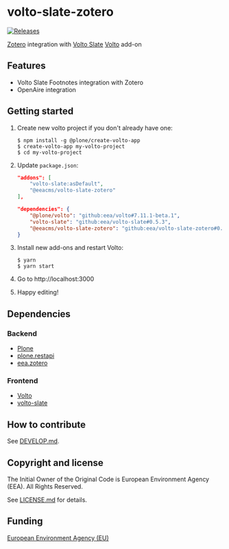 # volto-slate-zotero

[![Releases](https://img.shields.io/github/v/release/eea/volto-slate-zotero)](https://github.com/eea/volto-slate-zotero/releases)

[Zotero](https://www.zotero.org/) integration with [Volto Slate](https://github.com/eea/volto-slate/tree/develop) [Volto](https://github.com/plone/volto) add-on

## Features

- Volto Slate Footnotes integration with Zotero
- OpenAire integration

## Getting started

1. Create new volto project if you don't already have one:

   ```
   $ npm install -g @plone/create-volto-app
   $ create-volto-app my-volto-project
   $ cd my-volto-project
   ```

1. Update `package.json`:

   ```JSON
   "addons": [
       "volto-slate:asDefault",
       "@eeacms/volto-slate-zotero"
   ],

   "dependencies": {
       "@plone/volto": "github:eea/volto#7.11.1-beta.1",
       "volto-slate": "github:eea/volto-slate#0.5.3",
       "@eeacms/volto-slate-zotero": "github:eea/volto-slate-zotero#0.1.0"
   }
   ```

1. Install new add-ons and restart Volto:

   ```
   $ yarn
   $ yarn start
   ```

1. Go to http://localhost:3000

1. Happy editing!

## Dependencies

### Backend

- [Plone](https://plone.org/download)
- [plone.restapi](https://pypi.org/project/plone.restapi/)
- [eea.zotero](https://pypi.org/project/eea.zotero)

### Frontend

- [Volto](https://github.com/plone/volto)
- [volto-slate](https://github.com/eea/volto-slate)

## How to contribute

See [DEVELOP.md](DEVELOP.md).

## Copyright and license

The Initial Owner of the Original Code is European Environment Agency (EEA).
All Rights Reserved.

See [LICENSE.md](LICENSE.md) for details.

## Funding

[European Environment Agency (EU)](http://eea.europa.eu)
